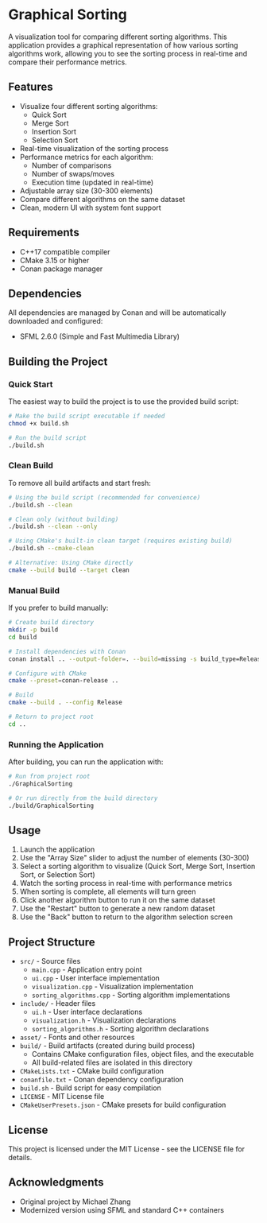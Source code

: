 # Graphical Sorting

A visualization tool for comparing different sorting algorithms. This application provides a graphical representation of how various sorting algorithms work, allowing you to see the sorting process in real-time and compare their performance metrics.

## Features

- Visualize four different sorting algorithms:
  - Quick Sort
  - Merge Sort
  - Insertion Sort
  - Selection Sort
- Real-time visualization of the sorting process
- Performance metrics for each algorithm:
  - Number of comparisons
  - Number of swaps/moves
  - Execution time (updated in real-time)
- Adjustable array size (30-300 elements)
- Compare different algorithms on the same dataset
- Clean, modern UI with system font support

## Requirements

- C++17 compatible compiler
- CMake 3.15 or higher
- Conan package manager

## Dependencies

All dependencies are managed by Conan and will be automatically downloaded and configured:

- SFML 2.6.0 (Simple and Fast Multimedia Library)

## Building the Project

### Quick Start

The easiest way to build the project is to use the provided build script:

```bash
# Make the build script executable if needed
chmod +x build.sh

# Run the build script
./build.sh
```

### Clean Build

To remove all build artifacts and start fresh:

```bash
# Using the build script (recommended for convenience)
./build.sh --clean

# Clean only (without building)
./build.sh --clean --only

# Using CMake's built-in clean target (requires existing build)
./build.sh --cmake-clean

# Alternative: Using CMake directly
cmake --build build --target clean
```

### Manual Build

If you prefer to build manually:

```bash
# Create build directory
mkdir -p build
cd build

# Install dependencies with Conan
conan install .. --output-folder=. --build=missing -s build_type=Release

# Configure with CMake
cmake --preset=conan-release ..

# Build
cmake --build . --config Release

# Return to project root
cd ..
```

### Running the Application

After building, you can run the application with:

```bash
# Run from project root
./GraphicalSorting

# Or run directly from the build directory
./build/GraphicalSorting
```

## Usage

1. Launch the application
2. Use the "Array Size" slider to adjust the number of elements (30-300)
3. Select a sorting algorithm to visualize (Quick Sort, Merge Sort, Insertion Sort, or Selection Sort)
4. Watch the sorting process in real-time with performance metrics
5. When sorting is complete, all elements will turn green
6. Click another algorithm button to run it on the same dataset
7. Use the "Restart" button to generate a new random dataset
8. Use the "Back" button to return to the algorithm selection screen

## Project Structure

- `src/` - Source files
  - `main.cpp` - Application entry point
  - `ui.cpp` - User interface implementation
  - `visualization.cpp` - Visualization implementation
  - `sorting_algorithms.cpp` - Sorting algorithm implementations
- `include/` - Header files
  - `ui.h` - User interface declarations
  - `visualization.h` - Visualization declarations
  - `sorting_algorithms.h` - Sorting algorithm declarations
- `asset/` - Fonts and other resources
- `build/` - Build artifacts (created during build process)
  - Contains CMake configuration files, object files, and the executable
  - All build-related files are isolated in this directory
- `CMakeLists.txt` - CMake build configuration
- `conanfile.txt` - Conan dependency configuration
- `build.sh` - Build script for easy compilation
- `LICENSE` - MIT License file
- `CMakeUserPresets.json` - CMake presets for build configuration

## License

This project is licensed under the MIT License - see the LICENSE file for details.

## Acknowledgments

- Original project by Michael Zhang
- Modernized version using SFML and standard C++ containers